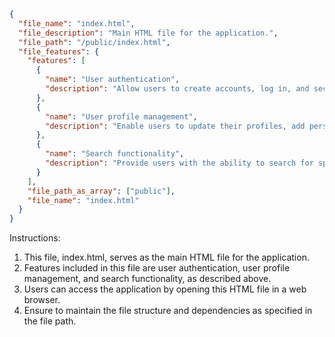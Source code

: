 ```json
{
  "file_name": "index.html",
  "file_description": "Main HTML file for the application.",
  "file_path": "/public/index.html",
  "file_features": {
    "features": [
      {
        "name": "User authentication",
        "description": "Allow users to create accounts, log in, and secure their data."
      },
      {
        "name": "User profile management",
        "description": "Enable users to update their profiles, add personal information, and manage settings."
      },
      {
        "name": "Search functionality",
        "description": "Provide users with the ability to search for specific content within the application."
      }
    ],
    "file_path_as_array": ["public"],
    "file_name": "index.html"
  }
}
```

Instructions:
1. This file, index.html, serves as the main HTML file for the application.
2. Features included in this file are user authentication, user profile management, and search functionality, as described above.
3. Users can access the application by opening this HTML file in a web browser.
4. Ensure to maintain the file structure and dependencies as specified in the file path.